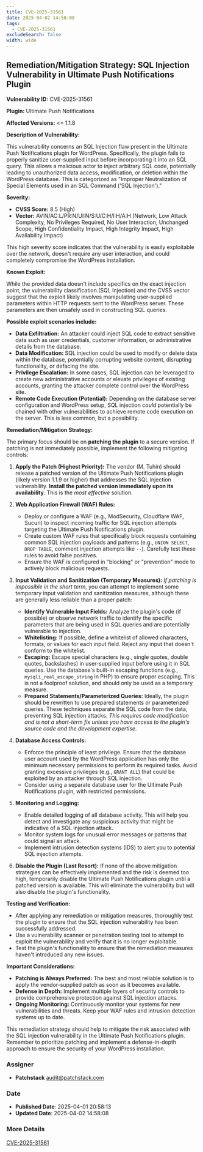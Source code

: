 ```yaml
---
title: CVE-2025-31561
date: 2025-04-02 14:58:08
tags:
  - CVE-2025-31561
excludeSearch: false
width: wide
---
```


## Remediation/Mitigation Strategy: SQL Injection Vulnerability in Ultimate Push Notifications Plugin

**Vulnerability ID:** CVE-2025-31561

**Plugin:** Ultimate Push Notifications

**Affected Versions:** <= 1.1.8

**Description of Vulnerability:**

This vulnerability concerns an SQL Injection flaw present in the Ultimate Push Notifications plugin for WordPress.  Specifically, the plugin fails to properly sanitize user-supplied input before incorporating it into an SQL query. This allows a malicious actor to inject arbitrary SQL code, potentially leading to unauthorized data access, modification, or deletion within the WordPress database. This is categorized as "Improper Neutralization of Special Elements used in an SQL Command ('SQL Injection')."

**Severity:**

*   **CVSS Score:** 8.5 (High)
*   **Vector:** AV:N/AC:L/PR:N/UI:N/S:U/C:H/I:H/A:H  (Network, Low Attack Complexity, No Privileges Required, No User Interaction, Unchanged Scope, High Confidentiality Impact, High Integrity Impact, High Availability Impact)

This high severity score indicates that the vulnerability is easily exploitable over the network, doesn't require any user interaction, and could completely compromise the WordPress installation.

**Known Exploit:**

While the provided data doesn't include specifics on the exact injection point, the vulnerability classification (SQL Injection) and the CVSS vector suggest that the exploit likely involves manipulating user-supplied parameters within HTTP requests sent to the WordPress server.  These parameters are then unsafely used in constructing SQL queries.

**Possible exploit scenarios include:**

*   **Data Exfiltration:**  An attacker could inject SQL code to extract sensitive data such as user credentials, customer information, or administrative details from the database.
*   **Data Modification:** SQL injection could be used to modify or delete data within the database, potentially corrupting website content, disrupting functionality, or defacing the site.
*   **Privilege Escalation:**  In some cases, SQL injection can be leveraged to create new administrative accounts or elevate privileges of existing accounts, granting the attacker complete control over the WordPress site.
*   **Remote Code Execution (Potential):**  Depending on the database server configuration and WordPress setup, SQL injection *could* potentially be chained with other vulnerabilities to achieve remote code execution on the server.  This is less common, but a possibility.

**Remediation/Mitigation Strategy:**

The primary focus should be on **patching the plugin** to a secure version.  If patching is not immediately possible, implement the following mitigating controls:

1.  **Apply the Patch (Highest Priority):** The vendor (M. Tuhin) should release a patched version of the Ultimate Push Notifications plugin (likely version 1.1.9 or higher) that addresses the SQL injection vulnerability.  **Install the patched version immediately upon its availability.** This is the *most effective* solution.

2.  **Web Application Firewall (WAF) Rules:**

    *   Deploy or configure a WAF (e.g., ModSecurity, Cloudflare WAF, Sucuri) to inspect incoming traffic for SQL injection attempts targeting the Ultimate Push Notifications plugin.
    *   Create custom WAF rules that specifically block requests containing common SQL injection payloads and patterns (e.g., `UNION SELECT`, `DROP TABLE`, comment injection attempts like `--`).  Carefully test these rules to avoid false positives.
    *   Ensure the WAF is configured in "blocking" or "prevention" mode to actively block malicious requests.

3.  **Input Validation and Sanitization (Temporary Measures):**  *If patching is impossible in the short term*, you can attempt to implement some temporary input validation and sanitization measures, although these are generally less reliable than a proper patch:

    *   **Identify Vulnerable Input Fields:** Analyze the plugin's code (if possible) or observe network traffic to identify the specific parameters that are being used in SQL queries and are potentially vulnerable to injection.
    *   **Whitelisting:** If possible, define a whitelist of allowed characters, formats, or values for each input field.  Reject any input that doesn't conform to the whitelist.
    *   **Escaping:**  Escape special characters (e.g., single quotes, double quotes, backslashes) in user-supplied input before using it in SQL queries.  Use the database's built-in escaping functions (e.g., `mysqli_real_escape_string` in PHP) to ensure proper escaping.  This is not a foolproof solution, and should only be used as a temporary measure.
    *   **Prepared Statements/Parameterized Queries:**  Ideally, the plugin should be rewritten to use prepared statements or parameterized queries. These techniques separate the SQL code from the data, preventing SQL injection attacks. *This requires code modification and is not a short-term fix unless you have access to the plugin's source code and the development expertise.*

4.  **Database Access Controls:**

    *   Enforce the principle of least privilege. Ensure that the database user account used by the WordPress application has only the minimum necessary permissions to perform its required tasks. Avoid granting excessive privileges (e.g., `GRANT ALL`) that could be exploited by an attacker through SQL injection.
    *   Consider using a separate database user for the Ultimate Push Notifications plugin, with restricted permissions.

5.  **Monitoring and Logging:**

    *   Enable detailed logging of all database activity. This will help you detect and investigate any suspicious activity that might be indicative of a SQL injection attack.
    *   Monitor system logs for unusual error messages or patterns that could signal an attack.
    *   Implement intrusion detection systems (IDS) to alert you to potential SQL injection attempts.

6.  **Disable the Plugin (Last Resort):** If none of the above mitigation strategies can be effectively implemented and the risk is deemed too high, temporarily disable the Ultimate Push Notifications plugin until a patched version is available. This will eliminate the vulnerability but will also disable the plugin's functionality.

**Testing and Verification:**

*   After applying any remediation or mitigation measures, thoroughly test the plugin to ensure that the SQL injection vulnerability has been successfully addressed.
*   Use a vulnerability scanner or penetration testing tool to attempt to exploit the vulnerability and verify that it is no longer exploitable.
*   Test the plugin's functionality to ensure that the remediation measures haven't introduced any new issues.

**Important Considerations:**

*   **Patching is Always Preferred:** The best and most reliable solution is to apply the vendor-supplied patch as soon as it becomes available.
*   **Defense in Depth:** Implement multiple layers of security controls to provide comprehensive protection against SQL injection attacks.
*   **Ongoing Monitoring:** Continuously monitor your systems for new vulnerabilities and threats.  Keep your WAF rules and intrusion detection systems up to date.

This remediation strategy should help to mitigate the risk associated with the SQL injection vulnerability in the Ultimate Push Notifications plugin. Remember to prioritize patching and implement a defense-in-depth approach to ensure the security of your WordPress installation.

### Assigner
- **Patchstack** <audit@patchstack.com>

### Date
- **Published Date**: 2025-04-01 20:58:13
- **Updated Date**: 2025-04-02 14:58:08

### More Details
[CVE-2025-31561](https://www.cvedetails.com/cve/CVE-2025-31561)